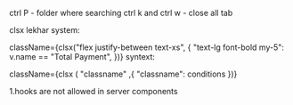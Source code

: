 ctrl P - folder where searching
ctrl k and ctrl  w - close all tab

clsx lekhar system:

 className={clsx("flex justify-between text-xs", {
                        "text-lg font-bold my-5": v.name == "Total Payment",
                      })}
syntext:

  className={clsx ( "classname" ,{ "classname": conditions })}

  1.hooks are not allowed in server components